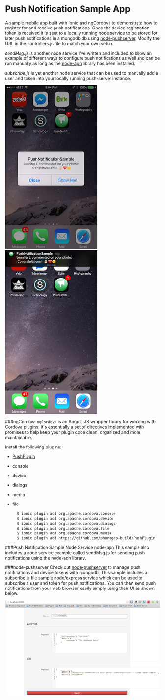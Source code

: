 Push Notification Sample App
============================
A sample mobile app built with Ionic and ngCordova to demonstrate how to register for and receive push notifications. Once
the device registration token is received it is sent to a locally running node service to be stored for later push notifications 
in a mongodb db using [node-pushserver](https://www.npmjs.org/package/node-pushserver). Modify the URL in the controllers.js
 file to match your own setup.

*sendMsg.js* is another node service I've written and included to show an example of different ways to configure push 
notifications as well and can be run manually as long as the [node-apn](https://github.com/argon/node-apn) library has
been installed.

*subscribe.js* is yet another node service that can be used to manually add a user and token into your locally running push-server
instance.


![](screenshots-blog/IMG_0009.jpg) ![](screenshots-blog/IMG_0012.jpg)

###ngCordova
`ngCordova` is an AngularJS wrapper library for working with Cordova plugins. It's essentially a set of directives
implemented with promises to help keep your plugin code clean, organized and more maintainable.  

Install the following plugins:

- [PushPlugin](https://github.com/phonegap-build/PushPlugin)
- console
- device
- dialogs
- media
- file
 




        $ ionic plugin add org.apache.cordova.console
        $ ionic plugin add org.apache.cordova.device
        $ ionic plugin add org.apache.cordova.dialogs    
        $ ionic plugin add org.apache.cordova.file
        $ ionic plugin add org.apache.cordova.media
        $ ionic plugin add https://github.com/phonegap-build/PushPlugin


###Push Notification Sample Node Service node-apn
This sample also includes a node service example called sendMsg.js for sending push notifications using the [node-apn](https://github.com/argon/node-apn)
library. 
 
###node-pushserver 
Check out [node-pushserver](https://www.npmjs.org/package/node-pushserver) to manage push notifications and device tokens with mongodb. This sample includes a subscribe.js file
sample node/express service which can be used to subscribe a user and token for push notifications. You can then send push notifications
from your web browser easily simply using their UI as shown below. 


![](screenshots-blog/push-server.png) 
